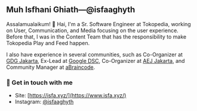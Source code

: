 ## Muh Isfhani Ghiath—@isfaaghyth

Assalamualaikum! 👋 Hai, I'm a Sr. Software Engineer at Tokopedia, working on User, Communication, and Media focusing on the user experience. Before that, I was in the Content Team that has the responsibility to make Tokopedia Play and Feed happen.

I also have experience in several communities, such as Co-Organizer at [GDG Jakarta](https://gdgindonesia.org/), Ex-Lead at [Google DSC](https://g.co/dev/dsc), Co-Organizer at [AEJ Jakarta](https://www.instagram.com/aej.id), and Community Manager at [aBraincode](https://abraincode.github.io/).

### 💬 Get in touch with me
- Site: [https://isfa.xyz/](https://www.isfa.xyz/)
- Instagram: [@isfaaghyth](https://instagram.com/isfaaghyth)
